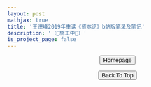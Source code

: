 ```yaml
---
layout: post
mathjax: true
title: '王德峰2019年重读《资本论》b站版笔录及笔记'
description: '（🚧施工中🚧）'
is_project_page: false
---
```


<p style="text-align:center;">
<button type="button" onclick="window.location.href='index.html';">Homepage</button>
</p>



<p style="text-align:center;">
<button type="button" onclick="window.location.href='#top';">Back To Top</button>
<p>
